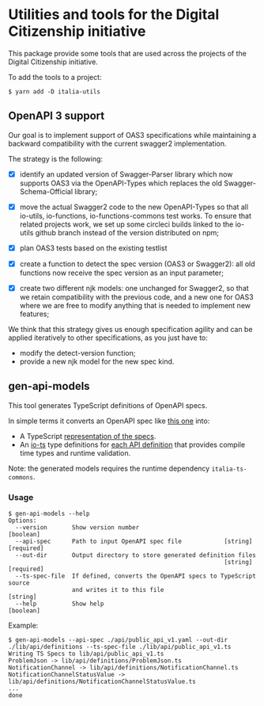 # Utilities and tools for the Digital Citizenship initiative

This package provide some tools that are used across the projects of the
Digital Citizenship initiative.

To add the tools to a project:

```
$ yarn add -D italia-utils
```
## OpenAPI 3 support

Our goal is to implement support of OAS3 specifications 
while maintaining a backward compatibility with the current swagger2 implementation.

The strategy is the following:

- [x] identify an updated version of Swagger-Parser library which now
   supports OAS3 via the OpenAPI-Types which replaces the old
   Swagger-Schema-Official library;

- [x] move the actual Swagger2 code to the new OpenAPI-Types so that
   all io-utils, io-functions, io-functions-commons test works. 
   To ensure that related projects work, we set up some circleci
   builds linked to the io-utils github branch instead of the
   version distributed on npm;

- [x] plan OAS3 tests based on the existing testlist

- [x] create a function to detect the spec version (OAS3 or Swagger2):
   all old functions now receive the spec version as an input parameter;

- [x] create two different njk models: one unchanged for Swagger2, so 
   that we retain compatibility with the previous code, and a new one
   for OAS3 where we are free to modify anything that is needed to 
   implement new features;

We think that this strategy gives us enough specification agility and
can be applied iteratively to other specifications, as you just have to:

- modify the detect-version function;
- provide a new njk model for the new spec kind.

## gen-api-models

This tool generates TypeScript definitions of OpenAPI specs.

In simple terms it converts an OpenAPI spec like [this one](https://github.com/teamdigitale/digital-citizenship-functions/blob/f04666c8b7f2d4bebde19676b49b19119b03ef17/api/public_api_v1.yaml) into:

* A TypeScript [representation of the specs](https://github.com/teamdigitale/digital-citizenship-functions/blob/6798225bd725a42753b16375ce18a954a268f9b6/lib/api/public_api_v1.ts).
* An [io-ts](https://github.com/gcanti/io-ts) type definitions for [each API definition](https://github.com/teamdigitale/digital-citizenship-functions/tree/6798225bd725a42753b16375ce18a954a268f9b6/lib/api/definitions) that provides compile time types and runtime validation.

Note: the generated models requires the runtime dependency `italia-ts-commons`.

### Usage

```
$ gen-api-models --help
Options:
  --version       Show version number                                  [boolean]
  --api-spec      Path to input OpenAPI spec file            [string] [required]
  --out-dir       Output directory to store generated definition files
                                                             [string] [required]
  --ts-spec-file  If defined, converts the OpenAPI specs to TypeScript source
                  and writes it to this file                            [string]
  --help          Show help                                            [boolean]
```

Example:

```
$ gen-api-models --api-spec ./api/public_api_v1.yaml --out-dir ./lib/api/definitions --ts-spec-file ./lib/api/public_api_v1.ts
Writing TS Specs to lib/api/public_api_v1.ts
ProblemJson -> lib/api/definitions/ProblemJson.ts
NotificationChannel -> lib/api/definitions/NotificationChannel.ts
NotificationChannelStatusValue -> lib/api/definitions/NotificationChannelStatusValue.ts
...
done
```
